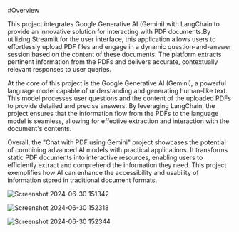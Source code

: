 #Overview

This project integrates Google Generative AI (Gemini) with LangChain to provide an innovative solution for interacting with PDF documents.By utilizing Streamlit for the user interface, 
this application allows users to effortlessly upload PDF files and engage in a dynamic question-and-answer session based on the content of these documents. The platform extracts pertinent 
information from the PDFs and delivers accurate, contextually relevant responses to user queries.

At the core of this project is the Google Generative AI (Gemini), a powerful language model capable of understanding and generating human-like text. This model processes user questions and
the content of the uploaded PDFs to provide detailed and precise answers. By leveraging LangChain, the project ensures that the information flow from the PDFs to the language model is seamless, 
allowing for effective extraction and interaction with the document's contents.

Overall, the "Chat with PDF using Gemini" project showcases the potential of combining advanced AI models with practical applications. It transforms static PDF documents into interactive resources, 
enabling users to efficiently extract and comprehend the information they need. This project exemplifies how AI can enhance the accessibility and usability of information stored in traditional document formats.

![Screenshot 2024-06-30 151342](https://github.com/RohanNim/Query-pdf-using-langchain/assets/130341019/afe1f8fa-eaf1-4493-abb3-1cc0f8375ab3)


![Screenshot 2024-06-30 152318](https://github.com/RohanNim/Query-pdf-using-langchain/assets/130341019/2b99aa54-9a30-413a-8918-9dfaeb9177ae)

![Screenshot 2024-06-30 152344](https://github.com/RohanNim/Query-pdf-using-langchain/assets/130341019/dcabf61f-d511-4ee5-b766-a28d4cb39e7b)


